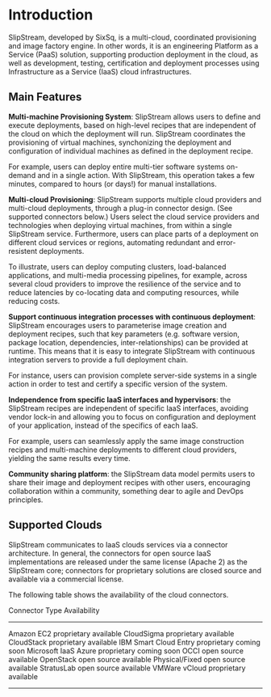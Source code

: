 # Introduction

SlipStream, developed by SixSq, is a multi-cloud, coordinated
provisioning and image factory engine. In other words, it is an
engineering Platform as a Service (PaaS) solution, supporting
production deployment in the cloud, as well as development, testing,
certification and deployment processes using Infrastructure as a
Service (IaaS) cloud infrastructures.

## Main Features

**Multi-machine Provisioning System**: SlipStream allows users to
define and execute deployments, based on high-level recipes that are
independent of the cloud on which the deployment will run.  SlipStream
coordinates the provisioning of virtual machines, synchonizing the
deployment and configuration of individual machines as defined in the
deployment recipe.

For example, users can deploy entire multi-tier software systems
on-demand and in a single action. With SlipStream, this operation
takes a few minutes, compared to hours (or days!) for manual
installations.

**Multi-cloud Provisioning**: SlipStream supports multiple cloud
providers and multi-cloud deployments, through a plug-in connector
design. (See supported connectors below.) Users select the cloud
service providers and technologies when deploying virtual machines,
from within a single SlipStream service. Furthermore, users can place
parts of a deployment on different cloud services or regions,
automating redundant and error-resistent deployments.

To illustrate, users can deploy computing clusters, load-balanced
applications, and multi-media processing pipelines, for example,
across several cloud providers to improve the resilience of the
service and to reduce latencies by co-locating data and computing
resources, while reducing costs.

**Support continuous integration processes with continuous
deployment**: SlipStream encourages users to parameterise image
creation and deployment recipes, such that key parameters
(e.g. software version, package location, dependencies,
inter-relationships) can be provided at runtime. This means that it is
easy to integrate SlipStream with continuous integration servers to
provide a full deployment chain.
	
For instance, users can provision complete server-side systems in a
single action in order to test and certify a specific version of the
system.

**Independence from specific IaaS interfaces and hypervisors**: the
SlipStream recipes are independent of specific IaaS interfaces,
avoiding vendor lock-in and allowing you to focus on configuration and
deployment of your application, instead of the specifics of each IaaS.

For example, users can seamlessly apply the same image construction
recipes and multi-machine deployments to different cloud providers,
yielding the same results every time.

**Community sharing platform**: the SlipStream data model permits
users to share their image and deployment recipes with other users,
encouraging collaboration within a community, something dear to agile
and DevOps principles.

## Supported Clouds

SlipStream communicates to IaaS clouds services via a connector
architecture. In general, the connectors for open source IaaS
implementations are released under the same license (Apache 2) as the
SlipStream core; connectors for proprietary solutions are closed
source and available via a commercial license.

The following table shows the availability of the cloud connectors.

Connector               Type         Availability
----------------------  -----------  -------------
Amazon EC2              proprietary  available
CloudSigma              proprietary  available
CloudStack              proprietary  available
IBM Smart Cloud Entry   proprietary  coming soon
Microsoft IaaS Azure    proprietary  coming soon
OCCI                    open source  available
OpenStack               open source  available
Physical/Fixed          open source  available
StratusLab              open source  available
VMWare vCloud           proprietary  available
----------------------  -----------  -------------

